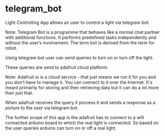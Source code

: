 # telegram_bot
Light Controlling App allows an user to control a light via telegram bot. 

Note: Telegram Bot is a programme that behaves like a normal chat partner with additional functions. It performs predefined tasks independently and without the user’s involvement. The term bot is derived from the term for robot.

Using telegram bot user can send queries to turn on or turn off the light.

These queries are send to adafruit cloud platform.

Note: Adafruit.io is a cloud service - that just means we run it for you and you don't have to manage it. You can connect to it over the Internet. It's meant primarily for storing and then retrieving data but it can do a lot more than just that.

When adafruit receives the query it process it and sends a response as a picture to the user via telegram bot.

The further scope of this app is the adafruit has to connect to a wifi connected arduino board to which the real light is connected. So based on the user queries arduino can turn on or off a real light.
